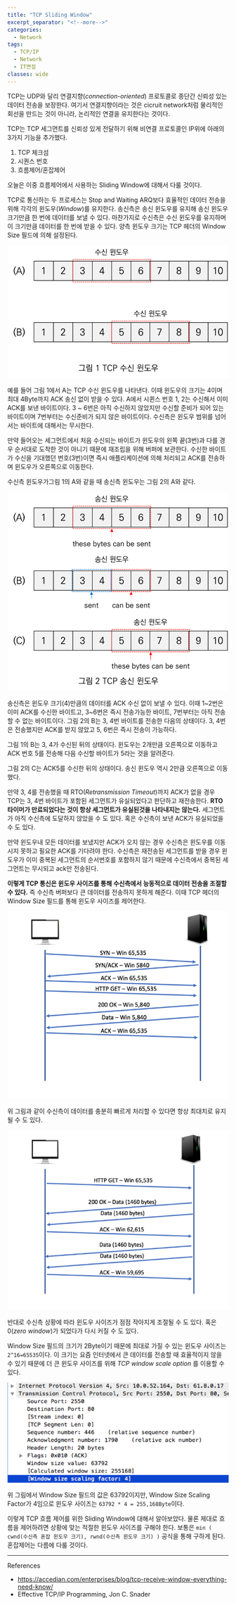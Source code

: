 ```yaml
---
title: "TCP Sliding Window"
excerpt_separator: "<!--more-->"
categories:
  - Network
tags:
  - TCP/IP
  - Network
  - IT면접
classes: wide
---
```


TCP는 UDP와 달리 연결지향(*connection-oriented*) 프로토콜로 종단간 신뢰성 있는 데이터 전송을 보장한다. 여기서 연결지향이라는 것은 cicruit network처럼 물리적인 회선을 만드는
 것이 아니라, 논리적인 연결을 유지한다는 것이다.

TCP는 TCP 세그먼트를 신뢰성 있게 전달하기 위해 비연결 프로토콜인 IP위에 아래의 3가지 기능을 추가했다.
  1. TCP 체크섬
  2. 시퀀스 번호
  3. 흐름제어/혼잡제어

오늘은 이중 흐름제어에서 사용하는 Sliding Window에 대해서 다룰 것이다.


TCP로 통신하는 두 프로세스는 Stop and Waiting ARQ보다 효율적인 데이터 전송을 위해 각각의 윈도우(*Window*)를 유지한다.
송신측은 송신 윈도우를 유지해 송신 윈도우 크기만큼 한 번에 데이터를 보낼 수 있다. 마찬가지로 수신측은 수신 윈도우를 유지하며 이 크기만큼 데이터를 한 번에 받을 수 있다.
양측 윈도우 크기는 TCP 헤더의 Window Size 필드에 의해 설정된다.


![TCP 수신 윈도우](/img/network/TCP_수신윈도우.png)


예를 들어 그림 1에서 A는 TCP 수신 윈도우를 나타낸다. 이때 윈도우의 크기는 4이며 최대 4Byte까지 ACK 송신 없이 받을 수 있다.
A에서 시퀸스 번호 1, 2는 수신해서 이미 ACK를 보낸 바이트이다. 3 ~ 6번은 아직 수신하지 않았지만 수신할 준비가 되어 있는 바이트이며 7번부터는 수신준비가 되지 않은 바이트이다.
수신측은 윈도우 범위를 넘어서는 바이트에 대해서는 무시한다.

만약 들어오는 세그먼트에서 처음 수신되는 바이트가 윈도우의 왼쪽 끝(3번)과 다를 경우 순서대로 도착한 것이 아니기 때문에
재조립을 위해 버퍼에 보관한다. 수신한 바이트가 수신을 기대했던 번호(3번)이면 즉시 애플리케이션에 의해 처리되고 ACK를 전송하며 윈도우가 오른쪽으로 이동한다.

수신측 윈도우가그림 1의 A와 같을 때 송신측 윈도우는 그림 2의 A와 같다.

![TCP 송신 윈도우](/img/network/TCP_송신윈도우.png)


송신측은 윈도우 크기(4)만큼의 데이터를 ACK 수신 없이 보낼 수 있다. 이때 1~2번은 이미 ACK를 수신한 바이트고, 3~6번은 즉시 전송가능한 바이트, 7번부터는 아직 전송할 수 없는 바이트이다.
그림 2의 B는 3, 4번 바이트를 전송한 다음의 상태이다. 3, 4번은 전송했지만 ACK를 받지 않았고 5, 6번은 즉시 전송이 가능하다.

그림 1의 B는 3, 4가 수신된 뒤의 상태이다. 윈도우는 2개만큼 오른쪽으로 이동하고 ACK 번호 5를 전송해 다음 수신할 바이트가 5라는 것을 알려준다.

그림 2의 C는 ACK5를 수신한 뒤의 상태이다. 송신 윈도우 역시 2만큼 오른쪽으로 이동했다.

만약 3, 4를 전송했을 때 RTO(*Retransmission Timeout*)까지 ACK가 없을 경우 TCP는 3, 4번 바이트가 포함된 세그먼트가 유실되었다고 판단하고 재전송한다.
**RTO 타이머가 만료되었다는 것이 항상 세그먼트가 유실된것을 나타내지는 않는다.** 세그먼트가 아직 수신측에 도달하지 않았을 수 도 있다. 혹은 수신측이 보낸 ACK가 유실되었을 수 도 있다.


만약 윈도우내 모든 데이터를 보냈지만 ACK가 오지 않는 경우 수신측은 윈도우를 이동시지 못하고 필요한 ACK를 기다려야 한다.
수신측은 재전송된 세그먼트를 받을 경우 윈도우가 이미 중복된 세그먼트의 순서번호를 포함하지 않기 때문에 수신측에서 중복된 세그먼트는 무시되고 ack만 전송된다.


**이렇게 TCP 통신은 윈도우 사이즈를 통해 수신측에서 능동적으로 데이터 전송을 조절할 수 있다.** 즉 수신측 버퍼보다 큰 데이터를 전송하지 못하게 해준다.
이때 TCP 헤더의 Window Size 필드를 통해 윈도우 사이즈를 제어한다.

![TCP 윈도우 사이즈 조절](/img/network/TCP-window-http_1.png)

위 그림과 같이 수신측이 데이터를 충분히 빠르게 처리할 수 있다면 항상 최대치로 유지될 수 도 있다.

![TCP 윈도우 사이즈 조절](/img/network/TCP-window-http_2.png)

반대로 수신측 상황에 따라 윈도우 사이즈가 점점 작아지게 조절될 수 도 있다. 혹은 0(*zero window*)가 되었다가 다시 커질 수 도 있다.

Window Size 필드의 크기가 2Byte이기 때문에 최대로 가질 수 있는 윈도우 사이즈는 `2^16=65535`이다. 이 크기는 요즘 인터넷에서 큰 데이터를 전송할 때 효율적이지 않을 수 있기 때문에
더 큰 윈도우 사이즈를 위해 *TCP window scale option* 를 이용할 수 있다.

![TCP 윈도우 사이즈 조절](/img/network/window_scaling.png)

위 그림에서 Window Size 필드의 값은 63792이지만, Window Size Scaling Factor가 4임으로 윈도우 사이즈는 `63792 * 4 = 255,168Byte`이다.


이렇게 TCP 흐름 제어를 위한 Sliding Window에 대해서 알아보았다. 물론 제대로 흐름을 제어하려면 상황에 맞는 적절한 윈도우 사이즈를 구해야 한다.
보통은 `min ( cwnd(수신측 혼잡 윈도우 크기), rwnd(수신측 윈도우 크기) )` 공식을 통해 구하게 된다. 혼잡제어는 다름에 다룰 것이다.

---

References
  - https://accedian.com/enterprises/blog/tcp-receive-window-everything-need-know/
  - Effective TCP/IP Programming, Jon C. Snader

